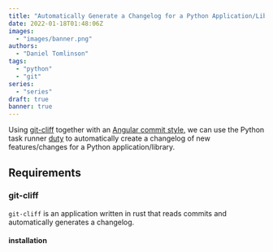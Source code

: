 ```yaml
---
title: "Automatically Generate a Changelog for a Python Application/Library using git-cliff"
date: 2022-01-18T01:48:06Z
images:
  - "images/banner.png"
authors:
  - "Daniel Tomlinson"
tags:
  - "python"
  - "git"
series:
  - "series"
draft: true
banner: true
---
```


Using [git-cliff](https://github.com/orhun/git-cliff) together with an [Angular commit style](https://gist.github.com/brianclements/841ea7bffdb01346392c), we can use the Python task runner [duty](https://pawamoy.github.io/duty/) to automatically create a changelog of new features/changes for a Python application/library.

<!--more-->

## Requirements

### git-cliff

`git-cliff` is an application written in rust that reads commits and automatically generates a changelog.

#### installation
